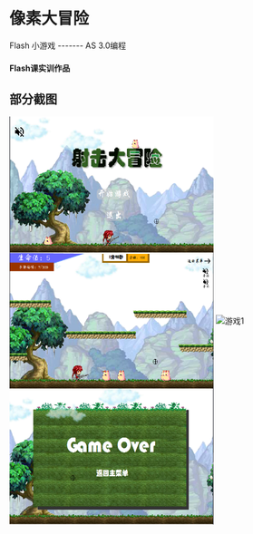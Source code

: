 # 像素大冒险
Flash 小游戏 ------- AS 3.0编程

#### Flash课实训作品

## 部分截图

<img src="https://github.com/lowly360/Flash-Game/raw/master/screenshot/menu.png" width = "360" height = "240" alt="菜单" align=center />

<img src="https://github.com/lowly360/Flash-Game/raw/master/screenshot/play1.png" width = "360" height = "240" alt="游戏1" align=center />

<img src="https://github.com/lowly360/Flash-Game/raw/master/screenshot/paly2.png" width = "360" height = "240" alt="游戏1" align=center />

<img src="https://github.com/lowly360/Flash-Game/raw/master/screenshot/gameover.png" width = "360" height = "240" alt="游戏结束" align=center />